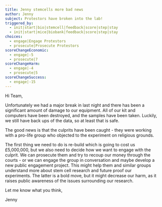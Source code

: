 ```yaml
---
title: Jenny stemcells more bad news
author: Jenny
subject: Protestors have broken into the lab!
triggered_by:
  - init|start|bio|stemcell|feedback|score|step|stay
  - init|start|mice|biobank|feedback|score|step|stay
choices:
  - engage|Engage Protestors
  - prosecute|Prosecute Protestors
scoreChangeEconomic:
  - engage|-5
  - prosecute|7
scoreChangeHarm:
  - engage|-4
  - prosecute|5
scoreChangeSuccess:
  - engage|-15
---
```


Hi Team,

Unfortunately we had a major break in last night and there has been a significant amount of damage to our equipment. All of our kit and computers have been destroyed, and the samples have been taken. Luckily, we still have back ups of the data, so at least that is safe.

The good news is that the culprits have been caught - they were working with a pro-life group who objected to the experiment on religious grounds.

The first thing we need to do is re-build which is going to cost us £5,000,000, but we also need to decide how we want to engage with the culprit. We can prosecute them and try to recoup our money through the courts - or we can engage the group in conversation and maybe develop a new public engagement project. This might help them and similar groups understand more about stem cell research and future proof our experiments. The latter is a bold move, but it might decrease our harm, as it raises public awareness of the issues surrounding our research.

Let me know what you think,

Jenny
